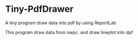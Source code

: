 # Tiny-PdfDrawer
A tiny program draw data into pdf by using ReportLab

This program draw data from  swpc. and draw lineplot into dpf
